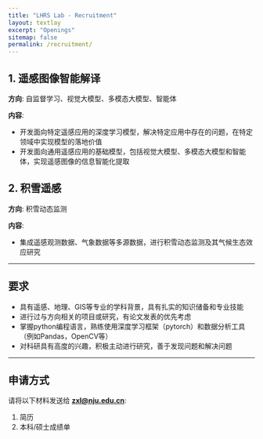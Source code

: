 ```yaml
---
title: "LHRS Lab - Recruitment"
layout: textlay
excerpt: "Openings"
sitemap: false
permalink: /recruitment/
---
```


<!-- We are excited to announce open positions **(fully funded MSc and PhD students)** for passionate students in the following cutting-edge areas: -->

## 1. 遥感图像智能解译
**方向**: 自监督学习、视觉大模型、多模态大模型、智能体

**内容**:
- 开发面向特定遥感应用的深度学习模型，解决特定应用中存在的问题，在特定领域中实现模型的落地价值
- 开发面向通用遥感应用的基础模型，包括视觉大模型、多模态大模型和智能体，实现遥感图像的信息智能化提取

## 2. 积雪遥感
**方向**: 积雪动态监测

**内容**:
- 集成遥感观测数据、气象数据等多源数据，进行积雪动态监测及其气候生态效应研究

---

## 要求
- 具有遥感、地理、GIS等专业的学科背景，具有扎实的知识储备和专业技能
- 进行过与方向相关的项目或研究，有论文发表的优先考虑
- 掌握python编程语言，熟练使用深度学习框架（pytorch）和数据分析工具（例如Pandas，OpenCV等）
- 对科研具有高度的兴趣，积极主动进行研究，善于发现问题和解决问题

---

## 申请方式
请将以下材料发送给 **zxl@nju.edu.cn**:
1. 简历
2. 本科/硕士成绩单


